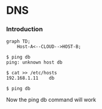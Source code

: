# DNS

### Introduction


```mermaid
graph TD;
    Host-A<--CLOUD-->HOST-B;
```



```
$ ping db
ping: unknown host db 
```


```
$ cat >> /etc/hosts
192.168.1.11    db
```

```
$ ping db
```

Now the ping db command will work


